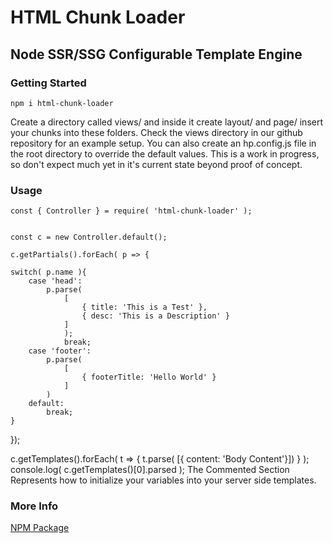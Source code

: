 # HTML Chunk Loader

## Node SSR/SSG Configurable Template Engine

### Getting Started

    npm i html-chunk-loader

Create a directory called views/ and inside it create layout/ and page/ insert your chunks into these folders. Check the views directory in our github repository for an example setup. You can also create an hp.config.js file in the root directory to override the default values. This is a work in progress, so don't expect much yet in it's current state beyond proof of concept.  


### Usage

    const { Controller } = require( 'html-chunk-loader' );


    const c = new Controller.default();

    c.getPartials().forEach( p => {
   
    switch( p.name ){
        case 'head':
            p.parse(
                [ 
                    { title: 'This is a Test' }, 
                    { desc: 'This is a Description' }
                ] 
                );
                break;
        case 'footer':
            p.parse(
                [
                    { footerTitle: 'Hello World' }
                ]
            )
        default:
            break;
    }
});

c.getTemplates().forEach( t => {
    t.parse( [{ content: 'Body Content'}])
} );
console.log( c.getTemplates()[0].parsed );
The Commented Section Represents how to initialize your variables into your server side templates. 

### More Info
[NPM Package](https://www.npmjs.com/package/html-chunk-loader)